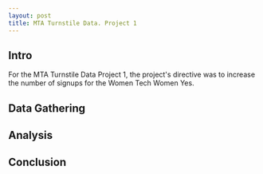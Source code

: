 ```yaml
---
layout: post
title: MTA Turnstile Data. Project 1
---
```


## Intro
For the MTA Turnstile Data Project 1, the project's directive was to increase the number of signups for the Women Tech Women Yes.

## Data Gathering

## Analysis

## Conclusion
